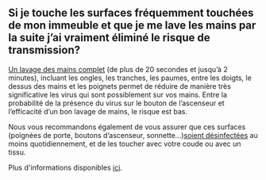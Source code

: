 ## Si je touche les surfaces fréquemment touchées de mon immeuble et que je me lave les mains par la suite j’ai vraiment éliminé le risque de transmission?


[Un lavage des mains complet](https://www.canada.ca/fr/sante-publique/services/publications/maladies-et-affections/evitez-propagation-du-covid-19-lavez-vos-mains.html) (de plus de 20 secondes et jusqu’à 2 minutes), incluant les ongles, les tranches, les paumes, entre les doigts, le dessus des mains et les poignets permet de réduire de manière très significative les virus qui sont possiblement sur vos mains. Entre la probabilité de la présence du virus sur le bouton de l’ascenseur et l’efficacité d’un bon lavage de mains, le risque est bas.

Nous vous recommandons également de vous assurer que ces surfaces (poignées de porte, boutons d’ascenseur, sonnette…)[soient désinfectées](https://www.canada.ca/fr/sante-publique/services/publications/maladies-et-affections/nettoyage-desinfection-espaces-publics.html) au moins quotidiennement, et de les toucher avec votre coude ou avec un tissu.

Plus d'informations disponibles [ici](https://www.canada.ca/fr/sante-publique/services/maladies/2019-nouveau-coronavirus/prevention-risques.html#pm).
